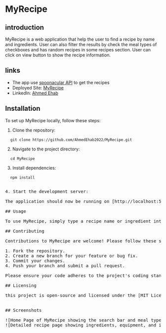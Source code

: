 # MyRecipe

## introduction
MyRecipe is a web application that help the user to find a recipe by name and ingredients.
User can also filter the results by check the meal types of checkboxes and has random recipes in some recipes section.
User can click on view button to show the recipe information.

## links
- The app use [spoonacular API](https://spoonacular.com/food-api) to get the recipes
- Deployed Site: [MyRecipe](my-recipe-hazel.vercel.app/)
- LinkedIn: [Ahmed Ehab](https://www.linkedin.com/in/ahmed-ehab-210a58264/)

## Installation

To set up MyRecipe locally, follow these steps:

1. Clone the repository:
<pre>
  <code>git clone https://github.com/AhmedEhab2022/MyRecipe.git</code>
</pre>

2. Navigate to the project directory:
<pre>
  <code>cd MyRecipe</code>
</pre>

3. Install dependencies:
<pre>
  <code>npm install</code>
<pre>

4. Start the development server:

The application should now be running on [http://localhost:5500](http://localhost:5500).

## Usage

To use MyRecipe, simply type a recipe name or ingredient into the search bar and press Enter or click the search button. You can also filter recipes by meal type by selecting the appropriate checkboxes. Click on the "View" button of a recipe card to see detailed information about the recipe.

## Contributing

Contributions to MyRecipe are welcome! Please follow these steps to contribute:

1. Fork the repository.
2. Create a new branch for your feature or bug fix.
3. Commit your changes.
4. Push your branch and submit a pull request.

Please ensure your code adheres to the project's coding standards and include tests where applicable.

## Licensing

this project is open-source and licensed under the [MIT License](https://mit-license.org/).


## Screenshots

![Home Page of MyRecipe showing the search bar and meal type filters](/Screenshots/search1.png)
![Detailed recipe page showing ingredients, equipment, and instructions](/Screenshots/details.png)
